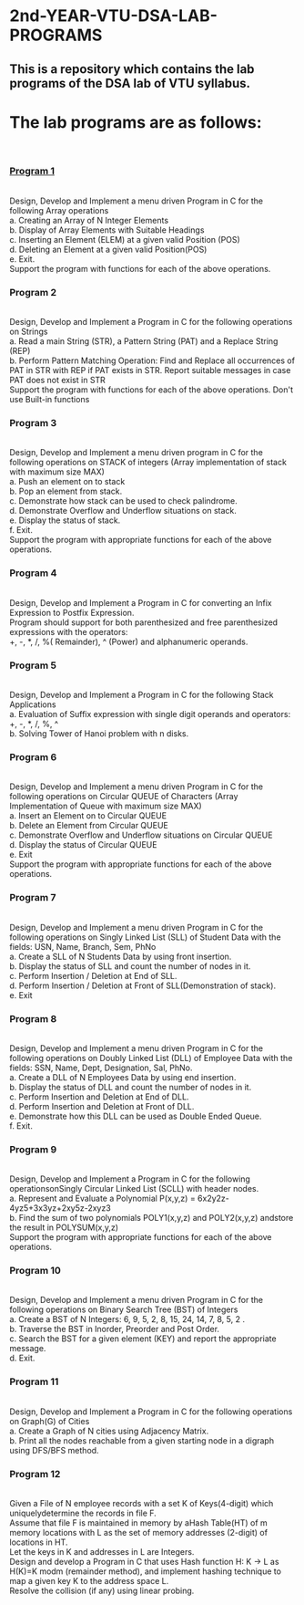 # 2nd-YEAR-VTU-DSA-LAB-PROGRAMS
## This is a repository which contains the lab programs of the DSA lab of VTU syllabus.

<h1>The lab programs are as follows:</h1><br>
<a href="https://github.com/rohithvkamath/2nd-YEAR-VTU-DSA-PROGRAMS/blob/main/program1.c"><h3><b>Program 1</b></h3></a><br>
Design, Develop and Implement a menu driven Program in C for the following Array operations<br>
a. Creating an Array of N Integer Elements<br>
b. Display of Array Elements with Suitable Headings<br>
c. Inserting an Element (ELEM) at a given valid Position (POS)<br>
d. Deleting an Element at a given valid Position(POS)<br>
e. Exit.<br>
Support the program with functions for each of the above operations.<br>

<h3><b>Program 2</b></h3><br>
Design, Develop and Implement a Program in C for the following operations on Strings<br>
a. Read a main String (STR), a Pattern String (PAT) and a Replace String (REP)<br>
b. Perform Pattern Matching Operation: Find and Replace all occurrences of PAT in STR
with REP if PAT exists in STR. Report suitable messages in case PAT does not exist in
STR<br>
Support the program with functions for each of the above operations. Don't use Built-in
functions<br>

<h3><b>Program 3</b></h3><br>
Design, Develop and Implement a menu driven program in C for the following operations on
STACK of integers (Array implementation of stack with maximum size MAX)<br>
a. Push an element on to stack<br>
b. Pop an element from stack.<br>
c. Demonstrate how stack can be used to check palindrome.<br>
d. Demonstrate Overflow and Underflow situations on stack.<br>
e. Display the status of stack.<br>
f. Exit.<br>
Support the program with appropriate functions for each of the above operations.<br>

<h3><b>Program 4</b></h3><br>
Design, Develop and Implement a Program in C for converting an Infix Expression to Postfix Expression.<br>
Program should support for both parenthesized and free parenthesized expressions with the operators:<br>
 +, -, *, /, %( Remainder), ^ (Power) and alphanumeric operands.<br>

<h3><b>Program 5</b></h3><br>
Design, Develop and Implement a Program in C for the following Stack Applications<br>
a. Evaluation of Suffix expression with single digit operands and operators: +, -, *, /, %, ^<br>
b. Solving Tower of Hanoi problem with n disks.<br>

<h3><b>Program 6</b></h3><br>
Design, Develop and Implement a menu driven Program in C for the following operations on
Circular QUEUE of Characters (Array Implementation of Queue with maximum size MAX)<br>
a. Insert an Element on to Circular QUEUE<br>
b. Delete an Element from Circular QUEUE<br>
c. Demonstrate Overflow and Underflow situations on Circular QUEUE<br>
d. Display the status of Circular QUEUE<br>
e. Exit<br>
Support the program with appropriate functions for each of the above operations.<br>

<h3><b>Program 7</b></h3><br>
Design, Develop and Implement a menu driven Program in C for the following
operations on Singly Linked List (SLL) of Student Data with the fields: USN,
Name, Branch, Sem, PhNo<br>
a. Create a SLL of N Students Data by using front insertion.<br>
b. Display the status of SLL and count the number of nodes in it.<br>
c. Perform Insertion / Deletion at End of SLL.<br>
d. Perform Insertion / Deletion at Front of SLL(Demonstration of stack).<br>
e. Exit<br>

<h3><b>Program 8</b></h3><br>
Design, Develop and Implement a menu driven Program in C for the following
operations on Doubly Linked List (DLL) of Employee Data with the fields: SSN,
Name, Dept, Designation, Sal, PhNo.<br>
a. Create a DLL of N Employees Data by using end insertion.<br>
b. Display the status of DLL and count the number of nodes in it.<br>
c. Perform Insertion and Deletion at End of DLL.<br>
d. Perform Insertion and Deletion at Front of DLL.<br>
e. Demonstrate how this DLL can be used as Double Ended Queue.<br>
f. Exit.<br>

<h3><b>Program 9</b></h3><br>
Design, Develop and Implement a Program in C for the following operationsonSingly
Circular Linked List (SCLL) with header nodes.<br>
a. Represent and Evaluate a Polynomial P(x,y,z) = 6x2y2z-4yz5+3x3yz+2xy5z-2xyz3 <br>
b. Find the sum of two polynomials POLY1(x,y,z) and POLY2(x,y,z) andstore the result in
POLYSUM(x,y,z)<br>
Support the program with appropriate functions for each of the above operations.<br>

<h3><b>Program 10</b></h3><br>
Design, Develop and Implement a menu driven Program in C for the following
operations on Binary Search Tree (BST) of Integers<br>
a. Create a BST of N Integers: 6, 9, 5, 2, 8, 15, 24, 14, 7, 8, 5, 2 .<br>
b. Traverse the BST in Inorder, Preorder and Post Order.<br>
c. Search the BST for a given element (KEY) and report the appropriate message.<br>
d. Exit.<br>

<h3><b>Program 11</b></h3><br>
Design, Develop and Implement a Program in C for the following operations on
Graph(G) of Cities<br>
a. Create a Graph of N cities using Adjacency Matrix.<br>
b. Print all the nodes reachable from a given starting node in a digraph using
DFS/BFS method.<br>

<h3><b>Program 12</b></h3><br>
Given a File of N employee records with a set K of Keys(4-digit) which uniquelydetermine the records in file F.<br> Assume that file F is maintained in memory by aHash Table(HT) of m memory locations with L as the set of memory addresses (2-digit) of locations in HT.<br> Let the keys in K and addresses in L are Integers.<br> Design and develop a Program in C that uses Hash function H: K -> L as H(K)=K modm (remainder method), and implement hashing technique to map a given key K
to the address space L.<br> Resolve the collision (if any) using linear probing.<br>
